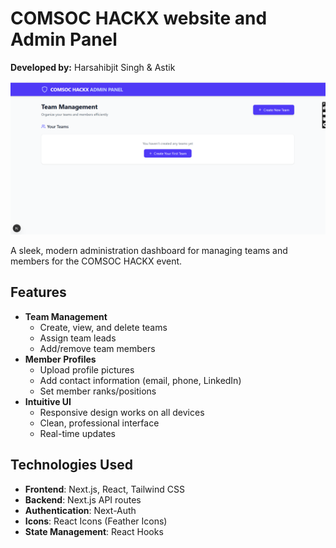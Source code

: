 # COMSOC HACKX website and  Admin Panel

**Developed by:** Harsahibjit Singh & Astik

![Admin Panel Screenshot](https://github.com/Harsahibjit-Singh/comsochackx/blob/main/admin/adminpanelss.png?raw=true)

A sleek, modern administration dashboard for managing teams and members for the COMSOC HACKX event.

## Features

- **Team Management**
  - Create, view, and delete teams
  - Assign team leads
  - Add/remove team members
- **Member Profiles**
  - Upload profile pictures
  - Add contact information (email, phone, LinkedIn)
  - Set member ranks/positions
- **Intuitive UI**
  - Responsive design works on all devices
  - Clean, professional interface
  - Real-time updates

## Technologies Used

- **Frontend**: Next.js, React, Tailwind CSS
- **Backend**: Next.js API routes
- **Authentication**: Next-Auth
- **Icons**: React Icons (Feather Icons)
- **State Management**: React Hooks


